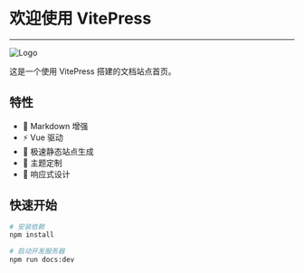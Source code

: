 # 欢迎使用 VitePress

---

<div class="VPHero">
  <div class="image">
    <img src="/logo.svg" alt="Logo">
  </div>
</div>

这是一个使用 VitePress 搭建的文档站点首页。

## 特性

- 📝 Markdown 增强
- ⚡️ Vue 驱动
- 🚀 极速静态站点生成
- 🎨 主题定制
- 📱 响应式设计

## 快速开始

```bash
# 安装依赖
npm install

# 启动开发服务器
npm run docs:dev
```